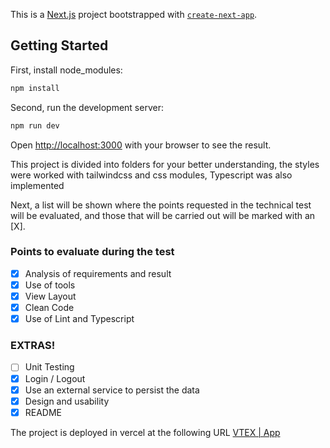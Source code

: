 This is a [Next.js](https://nextjs.org/) project bootstrapped with [`create-next-app`](https://github.com/vercel/next.js/tree/canary/packages/create-next-app).

## Getting Started

First, install node_modules:

```bash
npm install
```

Second, run the development server:

```bash
npm run dev
```

Open [http://localhost:3000](http://localhost:3000) with your browser to see the result.

This project is divided into folders for your better understanding, the styles were worked with tailwindcss and css modules, Typescript was also implemented

Next, a list will be shown where the points requested in the technical test will be evaluated, and those that will be carried out will be marked with an [X].

### Points to evaluate during the test

-   [x] Analysis of requirements and result
-   [x] Use of tools
-   [x] View Layout
-   [x] Clean Code
-   [x] Use of Lint and Typescript

### EXTRAS!

-   [ ] Unit Testing
-   [x] Login / Logout
-   [x] Use an external service to persist the data
-   [x] Design and usability
-   [x] README

The project is deployed in vercel at the following URL [VTEX | App](vtex-indol.vercel.app)

